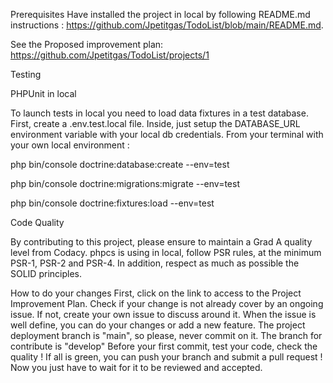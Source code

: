 Prerequisites
Have installed the project in local by following README.md instructions :
https://github.com/Jpetitgas/TodoList/blob/main/README.md.

See the Proposed improvement plan: 
https://github.com/Jpetitgas/TodoList/projects/1

Testing

PHPUnit in local

To launch tests in local you need to load data fixtures in a test database.
First, create a .env.test.local file.
Inside, just setup the DATABASE_URL environment variable with your local db credentials.
From your terminal with your own local environment :

php bin/console doctrine:database:create --env=test

php bin/console doctrine:migrations:migrate --env=test

php bin/console doctrine:fixtures:load --env=test


Code Quality

By contributing to this project, please ensure to maintain a Grad A quality level from Codacy.
phpcs is using in local, follow PSR rules, at the minimum PSR-1, PSR-2 and PSR-4.
In addition, respect as much as possible the SOLID principles.

How to do your changes
First, click on the link to access to the Project Improvement Plan.
Check if your change is not already cover by an ongoing issue.
If not, create your own issue to discuss around it.
When the issue is well define, you can do your changes or add a new feature.
The project deployment branch is "main", so please, never commit on it.
The branch for contribute is "develop"
Before your first commit, test your code, check the quality !
If all is green, you can push your branch and submit a pull request ! 
Now you just have to wait for it to be reviewed and accepted.
